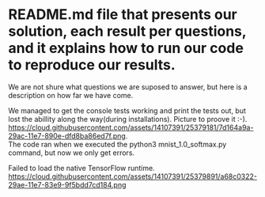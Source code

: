 # README.md file that presents our solution, each result per questions, and it explains how to run our code to reproduce our results.  

We are not shure what questions we are suposed to answer, but here is a description on how far we have come.

We managed to get the console tests working and print the tests out, but lost the abillity along the way(during installations).
Picture to proove it :-).  
https://cloud.githubusercontent.com/assets/14107391/25379181/7d164a9a-29ac-11e7-890e-dfd8ba86ed7f.png.  
The code ran when we executed the python3 mnist_1.0_softmax.py command, but now we only get errors.   

Failed to load the native TensorFlow runtime.
https://cloud.githubusercontent.com/assets/14107391/25379891/a68c0322-29ae-11e7-83e9-9f5bdd7cd184.png

